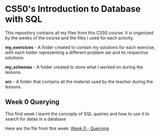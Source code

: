 # CS50's Introduction to Database with SQL

This repository contains all my files from this CS50 course.
It is organized by the weeks of the course and the files I used for each activity.

 **my_exercices** - A folder created to contain my solutions for each exercise, with each folder representing a different problem set and its respective solutions.
 
 **my_schemas** - A folder created to store what I worked on during the lessons.
 
 **src** - A folder that contains all the material used by the teacher during the lessons.


## Week 0 Querying
This first week I learnt the concepts of SQL queries and how to use it to search for datas in a database

Here are the file from this week: [Week 0 - Querying](https://github.com/Calixtoyago/CS50-Introduction-to-Database-with-SQL/tree/main/Week%200%20Querying)
